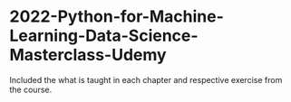 # 2022-Python-for-Machine-Learning-Data-Science-Masterclass-Udemy
Included the what is taught in each chapter and respective exercise from the course. 
